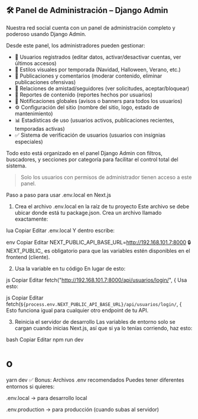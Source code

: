 ## 🛠️ Panel de Administración – Django Admin

Nuestra red social cuenta con un panel de administración completo y poderoso usando Django Admin.

Desde este panel, los administradores pueden gestionar:

- 👥 Usuarios registrados (editar datos, activar/desactivar cuentas, ver últimos accesos)
- 🎨 Estilos visuales por temporada (Navidad, Halloween, Verano, etc.)
- 📝 Publicaciones y comentarios (moderar contenido, eliminar publicaciones ofensivas)
- 🤝 Relaciones de amistad/seguidores (ver solicitudes, aceptar/bloquear)
- 🚩 Reportes de contenido (reportes hechos por usuarios)
- 📣 Notificaciones globales (avisos o banners para todos los usuarios)
- ⚙️ Configuración del sitio (nombre del sitio, logo, estado de mantenimiento)
- 📊 Estadísticas de uso (usuarios activos, publicaciones recientes, temporadas activas)
- ✅ Sistema de verificación de usuarios (usuarios con insignias especiales)

Todo esto está organizado en el panel Django Admin con filtros, buscadores, y secciones por categoría para facilitar el control total del sistema.

> Solo los usuarios con permisos de administrador tienen acceso a este panel.



Paso a paso para usar .env.local en Next.js
1. Crea el archivo .env.local en la raíz de tu proyecto
Este archivo se debe ubicar donde está tu package.json.
Crea un archivo llamado exactamente:

lua
Copiar
Editar
.env.local
Y dentro escribe:

env
Copiar
Editar
NEXT_PUBLIC_API_BASE_URL=http://192.168.101.7:8000
🔒 NEXT_PUBLIC_ es obligatorio para que las variables estén disponibles en el frontend (cliente).

2. Usa la variable en tu código
En lugar de esto:

js
Copiar
Editar
fetch("http://192.168.101.7:8000/api/usuarios/login/", {
Usa esto:

js
Copiar
Editar
fetch(`${process.env.NEXT_PUBLIC_API_BASE_URL}/api/usuarios/login/`, {
Esto funciona igual para cualquier otro endpoint de tu API.

3. Reinicia el servidor de desarrollo
Las variables de entorno solo se cargan cuando inicias Next.js, así que si ya lo tenías corriendo, haz esto:

bash
Copiar
Editar
npm run dev
# o
yarn dev
✅ Bonus: Archivos .env recomendados
Puedes tener diferentes entornos si quieres:

.env.local → para desarrollo local

.env.production → para producción (cuando subas al servidor)

